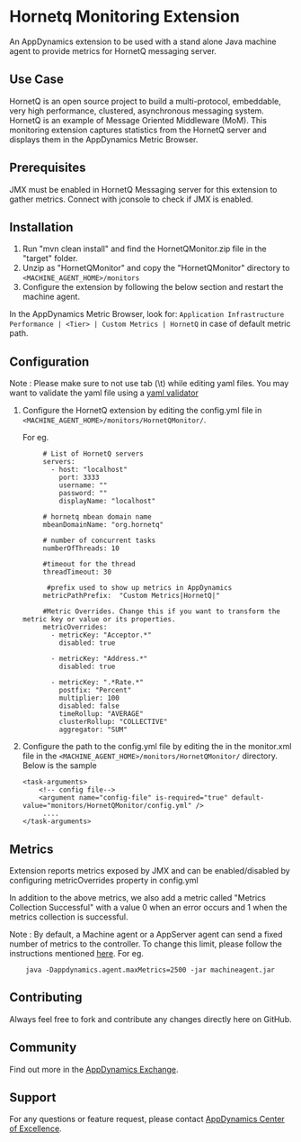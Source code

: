  Hornetq Monitoring Extension
=============================
An AppDynamics extension to be used with a stand alone Java machine agent to provide metrics for HornetQ messaging server.

## Use Case ##
HornetQ is an open source project to build a multi-protocol, embeddable, very high performance, clustered, asynchronous messaging system. HornetQ is an example of Message Oriented Middleware (MoM).
This monitoring extension captures statistics from the HornetQ server and displays them in the AppDynamics Metric Browser.

## Prerequisites ##
JMX must be enabled in HornetQ Messaging server for this extension to gather metrics. Connect with jconsole to check if JMX is enabled.

## Installation ##
1. Run "mvn clean install" and find the HornetQMonitor.zip file in the "target" folder.
2. Unzip as "HornetQMonitor" and copy the "HornetQMonitor" directory to `<MACHINE_AGENT_HOME>/monitors`
3. Configure the extension by following the below section and restart the machine agent.

In the AppDynamics Metric Browser, look for: `Application Infrastructure Performance | <Tier> | Custom Metrics | HornetQ` in case of default metric path.

## Configuration ##
Note : Please make sure to not use tab (\t) while editing yaml files. You may want to validate the yaml file using a [yaml validator](http://yamllint.com/)

1. Configure the HornetQ extension by editing the config.yml file in `<MACHINE_AGENT_HOME>/monitors/HornetQMonitor/`. 

   For eg.
   ```
        # List of HornetQ servers
        servers:
          - host: "localhost"
            port: 3333
            username: ""
            password: ""
            displayName: "localhost"

        # hornetq mbean domain name
        mbeanDomainName: "org.hornetq"

        # number of concurrent tasks
        numberOfThreads: 10

        #timeout for the thread
        threadTimeout: 30

         #prefix used to show up metrics in AppDynamics
        metricPathPrefix:  "Custom Metrics|HornetQ|"

        #Metric Overrides. Change this if you want to transform the metric key or value or its properties.
        metricOverrides:
          - metricKey: "Acceptor.*"
            disabled: true
  
          - metricKey: "Address.*"
            disabled: true

          - metricKey: ".*Rate.*"
            postfix: "Percent"
            multiplier: 100
            disabled: false
            timeRollup: "AVERAGE"
            clusterRollup: "COLLECTIVE"
            aggregator: "SUM"
   ```
3. Configure the path to the config.yml file by editing the <task-arguments> in the monitor.xml file in the `<MACHINE_AGENT_HOME>/monitors/HornetQMonitor/` directory. Below is the sample

     ```
     <task-arguments>
         <!-- config file-->
         <argument name="config-file" is-required="true" default-value="monitors/HornetQMonitor/config.yml" />
          ....
     </task-arguments>
    ```

## Metrics ##
Extension reports metrics exposed by JMX and can be enabled/disabled by configuring metricOverrides property in config.yml

In addition to the above metrics, we also add a metric called "Metrics Collection Successful" with a value 0 when an error occurs and 1 when the metrics collection is successful.

Note : By default, a Machine agent or a AppServer agent can send a fixed number of metrics to the controller. To change this limit, please follow the instructions mentioned [here](http://docs.appdynamics.com/display/PRO14S/Metrics+Limits).
For eg.  
```    
    java -Dappdynamics.agent.maxMetrics=2500 -jar machineagent.jar
```

## Contributing ##
Always feel free to fork and contribute any changes directly here on GitHub.

## Community ##

Find out more in the [AppDynamics Exchange][].

## Support ##

For any questions or feature request, please contact [AppDynamics Center of Excellence][].

[AppDynamics Exchange]: http://community.appdynamics.com/t5/AppDynamics-eXchange/idb-p/extensions
[AppDynamics Center of Excellence]: mailto:help@appdynamics.com
